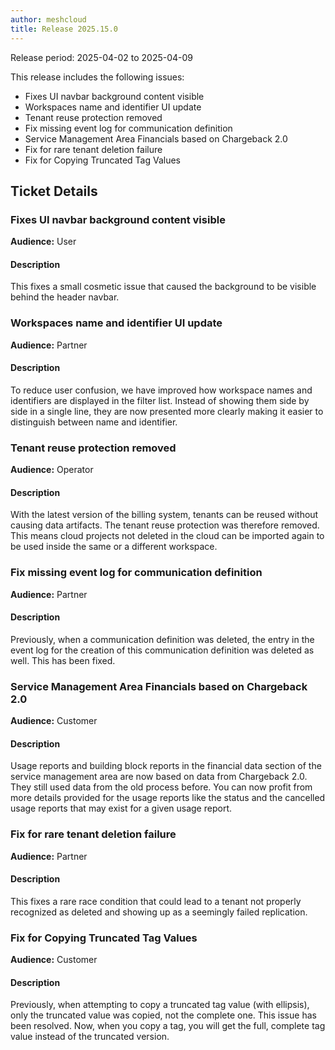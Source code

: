 ```yaml
---
author: meshcloud
title: Release 2025.15.0
---
```


Release period: 2025-04-02 to 2025-04-09

This release includes the following issues:
* Fixes UI navbar background content visible
* Workspaces name and identifier UI update
* Tenant reuse protection removed
* Fix missing event log for communication definition
* Service Management Area Financials based on Chargeback 2.0
* Fix for rare tenant deletion failure
* Fix for Copying Truncated Tag Values
<!--truncate-->

## Ticket Details
### Fixes UI navbar background content visible
**Audience:** User


#### Description
This fixes a small cosmetic issue that caused the background to be visible 
behind the header navbar.

### Workspaces name and identifier UI update
**Audience:** Partner


#### Description
To reduce user confusion, we have improved how workspace names 
and identifiers are displayed in the filter list. Instead of 
showing them side by side in a single line, they are now presented 
more clearly making it easier to distinguish between name and identifier.

### Tenant reuse protection removed
**Audience:** Operator


#### Description
With the latest version of the billing system, tenants can be reused without causing data artifacts.
The tenant reuse protection was therefore removed.
This means cloud projects not deleted in the cloud can be imported again to be used inside the 
same or a different workspace.

### Fix missing event log for communication definition
**Audience:** Partner


#### Description
Previously, when a communication definition was deleted, the entry in the
event log for the creation of this communication definition was deleted as
well. This has been fixed.

### Service Management Area Financials based on Chargeback 2.0
**Audience:** Customer


#### Description
Usage reports and building block reports in the financial data section of the service management 
area are now based on data from Chargeback 2.0. They still used data from the old process before. 
You can now profit from more details provided for the usage reports like the status and the 
cancelled usage reports that may exist for a given usage report.

### Fix for rare tenant deletion failure
**Audience:** Partner


#### Description
This fixes a rare race condition that could lead to a tenant not properly recognized as deleted and showing
up as a seemingly failed replication.

### Fix for Copying Truncated Tag Values
**Audience:** Customer


#### Description
Previously, when attempting to copy a truncated tag value (with ellipsis), only the truncated value was copied, not the complete one. This issue has been resolved. Now, when you copy a tag, you will get the full, complete tag value instead of the truncated version.

